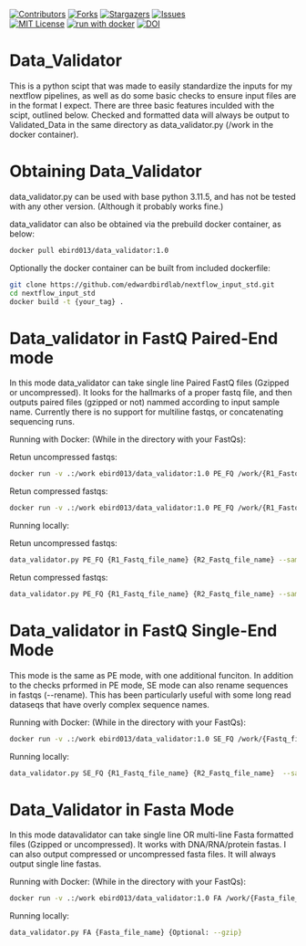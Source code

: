 

<!-- PROJECT SHIELDS -->
[![Contributors][contributors-shield]][contributors-url]
[![Forks][forks-shield]][forks-url]
[![Stargazers][stars-shield]][stars-url]
[![Issues][issues-shield]][issues-url]
<br />
[![MIT License](https://img.shields.io/badge/License-MIT-green.svg?style=flat-square)](LICENSE)
[![run with docker](https://img.shields.io/badge/run%20with-docker-0db7ed?labelColor=000000&logo=docker)](https://www.docker.com/)
[![DOI](https://zenodo.org/badge/833264466.svg)](https://zenodo.org/doi/10.5281/zenodo.12812093)



# Data_Validator
This is a python scipt that was made to easily standardize the inputs for my nextflow pipelines, as well as do some basic checks to ensure input files are in the format I expect. There are three basic features inculded with the scipt, outlined below. Checked and formatted data will always be output to Validated_Data in the same directory as data_validator.py (/work in the docker container).

# Obtaining Data_Validator
data_validator.py can be used with base python 3.11.5, and has not be tested with any other version. (Although it probably works fine.)

data_validator can also be obtained via the prebuild docker container, as below:
```sh
docker pull ebird013/data_validator:1.0
```

Optionally the docker container can be built from included dockerfile:
```sh
git clone https://github.com/edwardbirdlab/nextflow_input_std.git
cd nextflow_input_std
docker build -t {your_tag} .
```

# Data_validator in FastQ Paired-End mode
In this mode data_validator can take single line Paired FastQ files (Gzipped or uncompressed). It looks for the hallmarks of a proper fastq file, and then outputs paired files (gzipped or not) nammed according to input sample name. Currently there is no support for multiline fastqs, or concatenating sequencing runs.

Running with Docker: (While in the directory with your FastQs):

Retun uncompressed fastqs:
```sh
docker run -v .:/work ebird013/data_validator:1.0 PE_FQ /work/{R1_Fastq_file_name} /work/{R2_Fastq_file_name}  --sample_name {sample name}
```
Retun compressed fastqs:
```sh
docker run -v .:/work ebird013/data_validator:1.0 PE_FQ /work/{R1_Fastq_file_name} /work/{R2_Fastq_file_name}  --sample_name {sample name} --gzip
```

Running locally:

Retun uncompressed fastqs:
```sh
data_validator.py PE_FQ {R1_Fastq_file_name} {R2_Fastq_file_name} --sample_name {sample name}
```
Retun compressed fastqs:
```sh
data_validator.py PE_FQ {R1_Fastq_file_name} {R2_Fastq_file_name} --sample_name {sample name} --gzip
```

# Data_validator in FastQ Single-End Mode
This mode is the same as PE mode, with one additional funciton. In addition to the checks prformed in PE mode, SE mode can also rename sequences in fastqs (--rename). This has been particularly useful with some long read dataseqs that have overly complex sequence names.

Running with Docker: (While in the directory with your FastQs):
```sh
docker run -v .:/work ebird013/data_validator:1.0 SE_FQ /work/{Fastq_file_name} --sample_name {sample name} {Optional: --gzip, --rename}
```

Running locally:
```sh
data_validator.py SE_FQ {R1_Fastq_file_name} {R2_Fastq_file_name}  --sample_name {sample name} {Optional: --gzip, --rename}
```

# Data_Validator in Fasta Mode
In this mode datavalidator can take single line OR multi-line Fasta formatted files (Gzipped or uncompressed). It works with DNA/RNA/protein fastas. I can also output compressed or uncompressed fasta files. It will always output single line fastas.

Running with Docker: (While in the directory with your FastQs):
```sh
docker run -v .:/work ebird013/data_validator:1.0 FA /work/{Fasta_file_name} {Optional: --gzip}
```

Running locally:
```sh
data_validator.py FA {Fasta_file_name} {Optional: --gzip}
```


<!-- MARKDOWN LINKS & IMAGES -->
<!-- https://www.markdownguide.org/basic-syntax/#reference-style-links -->
[contributors-shield]: https://img.shields.io/github/contributors/edwardbirdlab/nextflow_input_std.svg?style=for-the-badge
[contributors-url]: https://github.com/edwardbirdlab/nextflow_input_std/graphs/contributors
[forks-shield]: https://img.shields.io/github/forks/edwardbirdlab/nextflow_input_std.svg?style=for-the-badge
[forks-url]: https://github.com/edwardbirdlab/nextflow_input_std/network/members
[stars-shield]: https://img.shields.io/github/stars/edwardbirdlab/nextflow_input_std.svg?style=for-the-badge
[stars-url]: https://github.com/edwardbirdlab/nextflow_input_std/stargazers
[issues-shield]: https://img.shields.io/github/issues/edwardbirdlab/nextflow_input_std.svg?style=for-the-badge
[issues-url]: https://github.com/edwardbirdlab/nextflow_input_std/issues
[license-shield]: https://img.shields.io/github/license/edwardbirdlab/nextflow_input_std.svg?style=for-the-badge
[license-url]: https://github.com/edwardbirdlab/nextflow_input_std/blob/master/LICENSE
